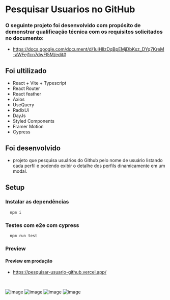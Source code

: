 # Pesquisar Usuarios no GitHub

### O seguinte projeto foi desenvolvido com propósito de demonstrar qualificação técnica com os requisitos solicitados no documento:
- https://docs.google.com/document/d/1ulHllzDqBpEMjDbKsz_DYq7KreM-aWFej1cn7dwFl5M/edit#

## Foi ultilizado
- React + Vite + Typescript
- React Router
- React feather
- Axios
- UseQuery
- RadixUi
- DayJs
- Styled Components
- Framer Motion
- Cypress

## Foi desenvolvido 
-  projeto que pesquisa usuários do Github pelo nome de usuário listando cada perfil e podendo exibir o detalhe dos perfils dinamicamente em um modal.

## Setup
### Instalar as dependências
```
  npm i
```
### Testes com e2e com cypress
```
  npm run test
```

### Preview
#### Preview em produção
- https://pesquisar-usuario-github.vercel.app/
<br/>

![image](https://user-images.githubusercontent.com/46444941/221876131-ab138373-3e1b-46e1-a96e-c4e6128b1978.png)
![image](https://user-images.githubusercontent.com/46444941/221876876-bcaf1711-34b0-40ea-8571-426ea8ec91f3.png)
![image](https://user-images.githubusercontent.com/46444941/221876785-3951fd5b-a8f9-454b-b739-898ae6e7859e.png)
![image](https://user-images.githubusercontent.com/46444941/221876718-21e6d0d4-3ec9-41de-bca6-74f3c700a9e8.png)



